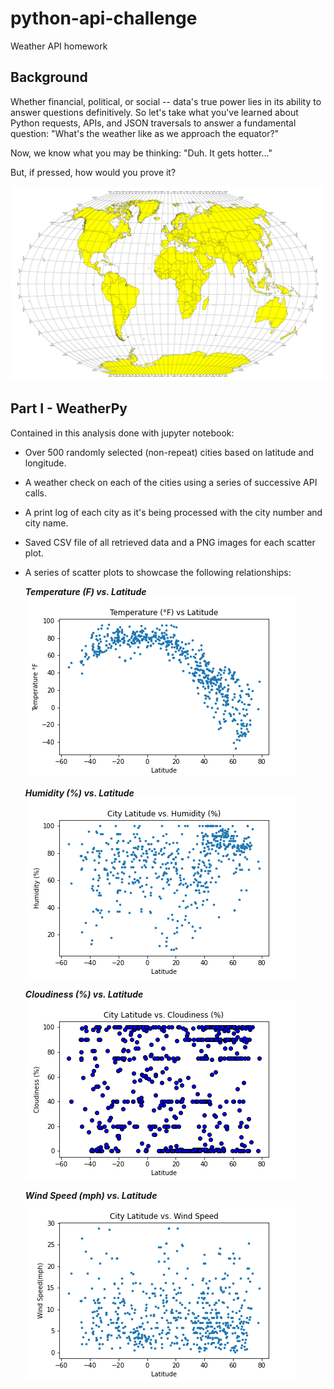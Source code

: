# python-api-challenge
Weather API homework

## Background
Whether financial, political, or social -- data's true power lies in its ability to answer questions definitively. So let's take what you've learned about Python requests, APIs, and JSON traversals to answer a fundamental question: "What's the weather like as we approach the equator?"

Now, we know what you may be thinking: "Duh. It gets hotter..."

But, if pressed, how would you prove it?

![Summary](https://github.com/KGore12/python-api-challenge/blob/main/images/equatorsign.png)


## Part I - WeatherPy
Contained in this analysis done with jupyter notebook: 

* Over 500 randomly selected (non-repeat) cities based on latitude and longitude.

* A weather check on each of the cities using a series of successive API calls.

* A print log of each city as it's being processed with the city number and city name.

* Saved CSV file of all retrieved data and a PNG images for each scatter plot.

* A series of scatter plots to showcase the following relationships:

     **_Temperature (F) vs. Latitude_**
![Summary](https://github.com/KGore12/python-api-challenge/blob/main/images/Temperature_vs_Latitude.png)
 
     **_Humidity (%) vs. Latitude_**
![Summary](https://github.com/KGore12/python-api-challenge/blob/main/images/Latitude_vs_Humidity.png)
      
     **_Cloudiness (%) vs. Latitude_**
![Summary](https://github.com/KGore12/python-api-challenge/blob/main/images/Latitude_vs_Cloudiness.png)
      
     **_Wind Speed (mph) vs. Latitude_**
![Summary](https://github.com/KGore12/python-api-challenge/blob/main/images/Latitude_vs_WindSpeed.png)


